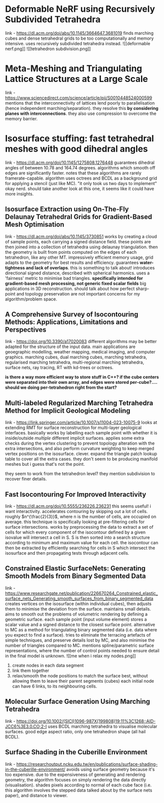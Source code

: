 # Deformable NeRF using Recursively Subdivided Tetrahedra
link - https://dl.acm.org/doi/abs/10.1145/3664647.3681019
finds marching cubes and dense tetrahedral grids to be too computationally and memory intensive. uses recursively subdivided tetrahedra instead.
![[deformable nerf.png]]
![[tetrahedron subdivision.png]]

# Meta-Meshing and Triangulating Lattice Structures at a Large Scale
link - https://www.sciencedirect.com/science/article/pii/S0010448524000599
mentions that the interconnectivity of lattices lend poorly to parallelisation (hence independent marching/separation). they resolve this **by considering planes with interconnections**. they also use compression to overcome the memory barrier.

# Isosurface stuffing: fast tetrahedral meshes with good dihedral angles
link - https://dl.acm.org/doi/10.1145/1275808.1276448
guarantees dihedral angles of between 10.78 and 164.74 degrees. algorithms which smooth off edges are significantly faster. notes that these algorithms are rarely framerate-capable. algorithm uses octrees and BCDL as a background grid for applying a stencil (just like MC). "it only took us two days to implement" okay nerd. should take another look at this one, it seems like it could have more insights.

## Isosurface Extraction using On-The-Fly Delaunay Tetrahedral Grids for Gradient-Based Mesh Optimisation
link - https://dl.acm.org/doi/abs/10.1145/3730851
works by creating a cloud of sample points, each carrying a signed distance field. these points are then joined into a collection of tetrahedra using delaunay triangulation. then the geometry is built from points computed on the edges of each tetrahedron, like any other MT.
impressively efficient memory usage, grid adapts to the geometry for best results and efficiency.
guarantees **water-tightness and lack of overlaps**. this is something to talk about!
introduces directional signed distance, described with spherical harmonics. uses a 'fairness' metric to minimise bad triangles.
**specifically intended for gradient-based mesh processing, not generic fixed scalar fields**
big applications in 3D reconstruction.
should talk about how perfect sharp-point and topology preservation are not important concerns for my algorithm/problem space.

## A Comprehensive Survey of Isocontouring Methods: Applications, Limitations and Perspectives
link - https://doi.org/10.3390/a17020083
different algorithms may be better adapted for the structure of the input data. main applications are geoegraphic modelling, weather mapping, medical imaging, and computer graphics.
marching cubes, dual marching cubes, marching tetrahedra, regularised marching tetrahedra, multi-regional marching tetrahedra, surface nets, ray tracing, RT with kd-trees or octrees.

**is there a way more efficient way to store stuff in C++? if the cube centers were separated into their own array, and edges were stored per-cube?.... should we doing per-tetrahedron right from the start?**

## Multi-labeled Regularized Marching Tetrahedra Method for Implicit Geological Modeling
link - https://link.springer.com/article/10.1007/s11004-023-10075-9
looks at extending RMT for surface reconstruction for multi-layer geological interfaces. basically works by labelling each sample point with whether it is inside/outside *multiple* different implicit surfaces.
applies some extra checks during the vertex clustering to prevent topology alteration with the extra intersections, and also perform curvature weighting to keep merged vertex positions on the isosurface. clever.
expand the triangle patch lookup table to cover all the extra cases. they don't seem to be producing manifold meshes but i guess that's not the point.

they seem to work from the tetrahedron level?
they mention subdivision to recover finer details.

## Fast Isocontouring For Improved Interactivity
link - https://dl.acm.org/doi/10.5555/236226.236231
this seems useful! i want interactivity.
accelerates contouring by skipping out a lot of cells. roughly $n^{\frac{2}{3}}$, where n is the number of cells, are occupied on average. this technique is specifically looking at pre-filtering cells for surface intersections.
works by preprocessing the data to extract a set of cells for which every component of the isocontour defined by a given isovalue will intersect a cell in S. S is then sorted into a search structure according to minimum and maximum value for each cell. the isocontour can then be extracted by efficiently searching for cells in S which intersect the isosurface and then propagating tests through adjacent cells.

## Constrained Elastic SurfaceNets: Generating Smooth Models from Binary Segmented Data
link - https://www.researchgate.net/publication/226670264_Constrained_elastic_surface_nets_Generating_smooth_surfaces_from_binary_segmented_data
creates vertices on the isosurface (within individual cubes), then adjusts them to minimise the deviation from the surface. maintains small details. aims to smooth out the problems of volumetric rendering by defining a geometric surface.
each sample point (input volume element) stores a scalar value and a signed distance to the closest surface point. alternative to MC as a method for triangulating binary segmented data (i.e. data where you expect to find a surface). tries to eliminate the terracing artefacts of simple techniques, and preserve details lost by MC, and also minimise the number of triangles compared to MC.
mentions spline/parametric surface representations, where the number of control points needed to ensure detail in the final model is unknown.
![[me when i relax my nodes.png]]
1. create nodes in each data segment
2. link them together
3. relax/smooth the node positions to match the surface best, without allowing them to leave their parent segments (cubes)
each initial node can have 6 links, to its neighbouring cells.

## Molecular Surface Generation Using Marching Tetrahedra
link - https://doi.org/10.1002/(SICI)1096-987X(199808)19:11%3C1268::AID-JCC6%3E3.0.CO;2-I
uses BCDL marching tetrahedra to visualise molecular surfaces. good edge aspect ratio, only one tetrahedron shape (all hail BCDL). 

## Surface Shading in the Cuberille Environment
link - https://researchoutput.ncku.edu.tw/en/publications/surface-shading-in-the-cuberille-environment/
avoids using surface geometry because it's too expensive. due to the expensiveness of generating and rendering geometry, the algorithm focuses on simply rendering the data directly (visualisation). shades pixels according to normal of each cube face (i.e. this algorithm involves the stepped data talked about by the surface nets paper), and distance to viewer.